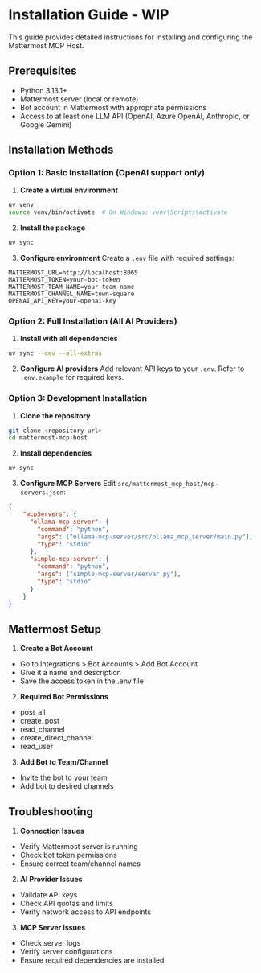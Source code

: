 # Installation Guide - WIP

This guide provides detailed instructions for installing and configuring the Mattermost MCP Host.

## Prerequisites

- Python 3.13.1+
- Mattermost server (local or remote)
- Bot account in Mattermost with appropriate permissions
- Access to at least one LLM API (OpenAI, Azure OpenAI, Anthropic, or Google Gemini)

## Installation Methods

### Option 1: Basic Installation (OpenAI support only)

1. **Create a virtual environment**
```bash
uv venv
source venv/bin/activate  # On Windows: venv\Scripts\activate
```

2. **Install the package**
```bash
uv sync 
```

3. **Configure environment**
Create a `.env` file with required settings:
```env
MATTERMOST_URL=http://localhost:8065
MATTERMOST_TOKEN=your-bot-token
MATTERMOST_TEAM_NAME=your-team-name
MATTERMOST_CHANNEL_NAME=town-square
OPENAI_API_KEY=your-openai-key
```

### Option 2: Full Installation (All AI Providers)

1. **Install with all dependencies**
```bash
uv sync --dev --all-extras
```

2. **Configure AI providers**
Add relevant API keys to your `.env`.
Refer to `.env.example` for required keys.

### Option 3: Development Installation

1. **Clone the repository**
```bash
git clone <repository-url>
cd mattermost-mcp-host
```

2. **Install dependencies**
```bash
uv sync
```

3. **Configure MCP Servers**
Edit `src/mattermost_mcp_host/mcp-servers.json`:
```json
{
    "mcpServers": {
      "ollama-mcp-server": {
        "command": "python",
        "args": ["ollama-mcp-server/src/ollama_mcp_server/main.py"],
        "type": "stdio"
      },
      "simple-mcp-server": {
        "command": "python",
        "args": ["simple-mcp-server/server.py"],
        "type": "stdio"
      }
    }
}
```

## Mattermost Setup

1. **Create a Bot Account**
- Go to Integrations > Bot Accounts > Add Bot Account
- Give it a name and description
- Save the access token in the .env file

2. **Required Bot Permissions**
- post_all
- create_post
- read_channel
- create_direct_channel
- read_user

3. **Add Bot to Team/Channel**
- Invite the bot to your team
- Add bot to desired channels

## Troubleshooting

1. **Connection Issues**
- Verify Mattermost server is running
- Check bot token permissions
- Ensure correct team/channel names

2. **AI Provider Issues**
- Validate API keys
- Check API quotas and limits
- Verify network access to API endpoints

3. **MCP Server Issues**
- Check server logs
- Verify server configurations
- Ensure required dependencies are installed
